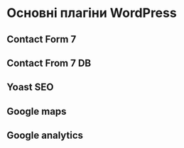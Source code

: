 # Основні плагіни WordPress
## Contact Form 7

## Contact From 7 DB

## Yoast SEO

## Google maps

## Google analytics

